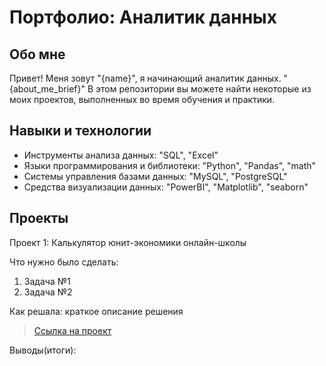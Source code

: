 # Портфолио: Аналитик данных
## Обо мне

Привет! Меня зовут "{name}", я начинающий аналитик данных.
"{about_me_brief}"
В этом репозитории вы можете найти некоторые из моих проектов, выполненных во время обучения и практики.
<br>

## Навыки и технологии
- Инструменты анализа данных: "SQL", "Excel"
- Языки программирования и библиотеки: "Python", "Pandas", "math"
- Системы управления базами данных: "MySQL", "PostgreSQL"
- Средства визуализации данных: "PowerBI", "Matplotlib", "seaborn"

## Проекты
<p> Проект 1: Калькулятор юнит-экономики онлайн-школы</p>
<p> Что нужно было сделать:<p>
<ol>
  <li>Задача №1</li>
  <li>Задача №2</li>
</ol>

<p>Как решала: краткое описание решения<p>


> <a href="https://https://github.com/ElenaKichemasova/data-analystics/blob/main/Когортный анализ в Excel.docx">Ссылка на проект</a>

<p>Выводы(итоги):</p>
<ol>
